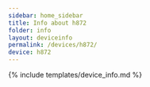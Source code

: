 ```yaml
---
sidebar: home_sidebar
title: Info about h872
folder: info
layout: deviceinfo
permalink: /devices/h872/
device: h872
---
```

{% include templates/device_info.md %}
